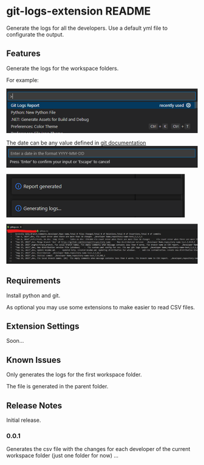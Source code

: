 # git-logs-extension README

Generate the logs for all the developers. Use a default yml file to configurate the output.

## Features

Generate the logs for the workspace folders.

For example:

![command](assets/image.png)

The date can be any value defined in [git documentation](https://git-scm.com/docs/git-log#Documentation/git-log.txt---sinceltdategt)
![date where it is going to start](assets/image2.png)

![alt text](assets/image3.png)

![alt text](assets/image4.png)

## Requirements

Install python and git.

As optional you may use some extensions to make easier to read CSV files.

## Extension Settings

Soon...

## Known Issues

Only generates the logs for the first workspace folder.

The file is generated in the parent folder.

## Release Notes

Initial release.

### 0.0.1

Generates the csv file with the changes for each developer of the current workspace folder (just one folder for now) ...

